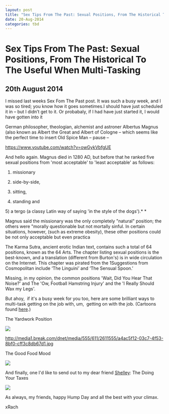 ```yaml
---
layout: post
title: "Sex Tips From The Past: Sexual Positions, From The Historical To The Useful When Multi-Tasking"
date: 20-Aug-2014
categories: tbd
---
```


# Sex Tips From The Past: Sexual Positions, From The Historical To The Useful When Multi-Tasking

## 20th August 2014

 

I missed last weeks Sex Fom The Past post. It was such a busy week,   and I was so tired; you know how it goes sometimes.I should have just scheduled it in – but I didn’t get to it. Or probabaly,   if I had have just started it,   I would have gotten into it

German philosopher, theologian, alchemist and astroner Albertus Magnus (also known as Albert the Great and Albert of Cologne – which seems like the perfect time to insert Old Spice Man – pause –

https://www.youtube.com/watch?v=owGykVbfgUE

And hello again. Magnus died in 1280 AD, but before that he ranked five sexual positions from 'most acceptable' to 'least acceptable' as follows:

1) missionary

2) side-by-side,

3) sitting,

4) standing and

5) a tergo (a classy Latin way of saying 'in the style of the dogs').* *

Magnus said the missionary was the only completely "natural" position; the others were "morally questionable but not mortally sinful. In certain situations, however, (such as extreme obesity), these other positions could be not only acceptable but even practica

The Karma Sutra, ancient erotic Indian text, contains such a total of 64 positions, known as the 64 Arts. The chapter listing sexual positions is the best-known, and a translation (different from Burton's) is in wide circulation on the Internet. This chapter was pirated from the 1Suggestions from Cosmopolitan include ‘The Linguini’ and ‘The Sensual Spoon.’

Missing, in my opinion, the common positions 'Wait, Did You Hear That Noise?' and The 'Ow, Football Hamstring Injury' and the 'I Really Should Wax my Legs'.

But ahoy,  if it's a busy week for you too, here are some brilliant ways to multi-task getting on the job with, um,  getting on with the job. (Cartoons found <a href="http://www.break.com/article/funny-kama-sutra-cartoon-positions-2611554">here</a>.)

The Yardwork Position

<img class="photo-horiz" src="http://media1.break.com/dnet/media/555/611/2611555/a4ac5f12-03c7-4f53-8bf0-cff3c8db67d1.jpg" />

http://media1.break.com/dnet/media/555/611/2611555/a4ac5f12-03c7-4f53-8bf0-cff3c8db67d1.jpg

The Good Food Mood

<img class="photo-horiz" src="http://media1.break.com/dnet/media/557/611/2611557/0b8d4f70-ce41-4f59-8961-e7bdb4f58ee6.jpg" />

 

And finally, one I'd like to send out to my dear friend <a href="http://shellity.blogspot.com.au/">Shelley</a>: The Doing Your Taxes

<img class="photo-horiz" src="http://media1.break.com/dnet/media/562/611/2611562/bb82e9d4-e495-468b-aba1-206091f71e93.jpg" />

As always, my friends, happy Hump Day and all the best with your climax.

xRach
